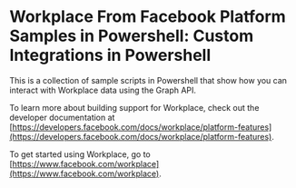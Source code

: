 # Workplace From Facebook Platform Samples in Powershell: Custom Integrations in Powershell

This is a collection of sample scripts in Powershell that show how you can interact with Workplace data using the Graph API.

To learn more about building support for Workplace, check out the developer documentation at [https://developers.facebook.com/docs/workplace/platform-features](https://developers.facebook.com/docs/workplace/platform-features).

To get started using Workplace, go to [https://www.facebook.com/workplace](https://www.facebook.com/workplace).
